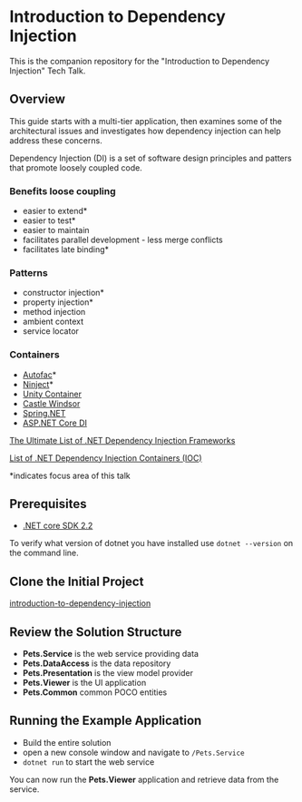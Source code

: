 # Introduction to Dependency Injection

This is the companion repository for the "Introduction to Dependency Injection" Tech Talk.

## Overview

This guide starts with a multi-tier application, then examines some of the architectural issues and investigates how dependency injection can help address these concerns.

Dependency Injection (DI) is a set of software design principles and patters that promote loosely coupled code.

### Benefits loose coupling

* easier to extend*
* easier to test*
* easier to maintain
* facilitates parallel development - less merge conflicts
* facilitates late binding*

###	Patterns

* constructor injection*
* property injection*
* method injection
* ambient context
* service locator


### Containers

* [Autofac](https://autofac.org/)*
* [Ninject](http://www.ninject.org/)*
* [Unity Container](https://github.com/unitycontainer/unity)
* [Castle Windsor](https://github.com/castleproject/Windsor)
* [Spring.NET](http://www.springframework.net/doc-latest/reference/html/objects.html)
* [ASP.NET Core DI](https://docs.microsoft.com/en-us/aspnet/core/fundamentals/dependency-injection?view=aspnetcore-2.2)

[The Ultimate List of .NET Dependency Injection Frameworks](https://www.claudiobernasconi.ch/2019/01/24/the-ultimate-list-of-net-dependency-injection-frameworks/)

[List of .NET Dependency Injection Containers (IOC)](https://weblogs.asp.net/jhallal/list-of-net-dependency-injection-containers-ioc)


*indicates focus area of this talk

## Prerequisites

* [.NET core SDK 2.2](https://dotnet.microsoft.com/download/dotnet-core/2.2)

To verify what version of dotnet you have installed use `dotnet --version` on the command line.

## Clone the Initial Project

[introduction-to-dependency-injection](https://github.com/handsome-b-wonderful/introduction-to-dependency-injection.git)

## Review the Solution Structure

* __Pets.Service__ is the web service providing data
* __Pets.DataAccess__ is the data repository
* __Pets.Presentation__ is the view model provider
* __Pets.Viewer__ is the UI application
* __Pets.Common__ common POCO entities

## Running the Example Application

* Build the entire solution
* open a new console window and navigate to `/Pets.Service`
* `dotnet run` to start the web service

You can now run the __Pets.Viewer__ application and retrieve data from the service.








